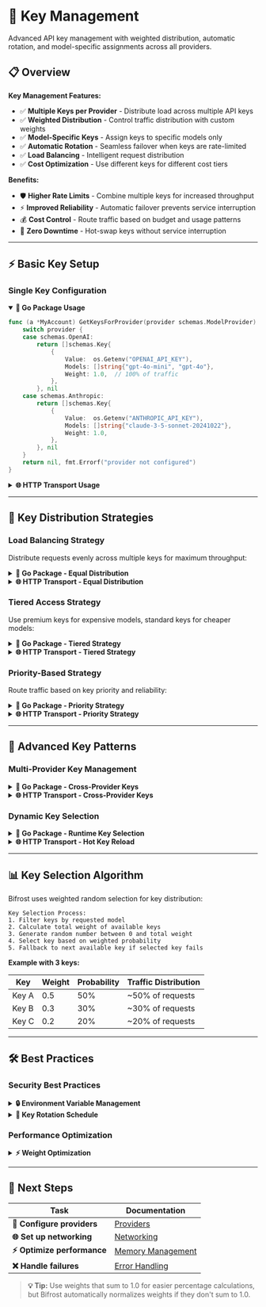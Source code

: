 # 🔑 Key Management

Advanced API key management with weighted distribution, automatic rotation, and model-specific assignments across all providers.

## 📋 Overview

**Key Management Features:**

- ✅ **Multiple Keys per Provider** - Distribute load across multiple API keys
- ✅ **Weighted Distribution** - Control traffic distribution with custom weights
- ✅ **Model-Specific Keys** - Assign keys to specific models only
- ✅ **Automatic Rotation** - Seamless failover when keys are rate-limited
- ✅ **Load Balancing** - Intelligent request distribution
- ✅ **Cost Optimization** - Use different keys for different cost tiers

**Benefits:**

- 🛡️ **Higher Rate Limits** - Combine multiple keys for increased throughput
- ⚡ **Improved Reliability** - Automatic failover prevents service interruption
- 💰 **Cost Control** - Route traffic based on budget and usage patterns
- 🔧 **Zero Downtime** - Hot-swap keys without service interruption

---

## ⚡ Basic Key Setup

### Single Key Configuration

<details open>
<summary><strong>🔧 Go Package Usage</strong></summary>

```go
func (a *MyAccount) GetKeysForProvider(provider schemas.ModelProvider) ([]schemas.Key, error) {
    switch provider {
    case schemas.OpenAI:
        return []schemas.Key{
            {
                Value:  os.Getenv("OPENAI_API_KEY"),
                Models: []string{"gpt-4o-mini", "gpt-4o"},
                Weight: 1.0,  // 100% of traffic
            },
        }, nil
    case schemas.Anthropic:
        return []schemas.Key{
            {
                Value:  os.Getenv("ANTHROPIC_API_KEY"),
                Models: []string{"claude-3-5-sonnet-20241022"},
                Weight: 1.0,
            },
        }, nil
    }
    return nil, fmt.Errorf("provider not configured")
}
```

</details>

<details>
<summary><strong>🌐 HTTP Transport Usage</strong></summary>

**Configuration (`config.json`):**

```json
{
  "providers": {
    "openai": {
      "keys": [
        {
          "value": "env.OPENAI_API_KEY",
          "models": ["gpt-4o-mini", "gpt-4o"],
          "weight": 1.0
        }
      ]
    },
    "anthropic": {
      "keys": [
        {
          "value": "env.ANTHROPIC_API_KEY",
          "models": ["claude-3-5-sonnet-20241022"],
          "weight": 1.0
        }
      ]
    }
  }
}
```

**Environment variables:**

```bash
export OPENAI_API_KEY="sk-..."
export ANTHROPIC_API_KEY="sk-ant-..."
```

</details>

---

## 🔄 Key Distribution Strategies

### Load Balancing Strategy

Distribute requests evenly across multiple keys for maximum throughput:

<details>
<summary><strong>🔧 Go Package - Equal Distribution</strong></summary>

```go
func (a *MyAccount) GetKeysForProvider(provider schemas.ModelProvider) ([]schemas.Key, error) {
    if provider == schemas.OpenAI {
        return []schemas.Key{
            {
                Value:  os.Getenv("OPENAI_KEY_1"),
                Models: []string{"gpt-4o-mini", "gpt-4o"},
                Weight: 0.25,  // 25% each for even distribution
            },
            {
                Value:  os.Getenv("OPENAI_KEY_2"),
                Models: []string{"gpt-4o-mini", "gpt-4o"},
                Weight: 0.25,
            },
            {
                Value:  os.Getenv("OPENAI_KEY_3"),
                Models: []string{"gpt-4o-mini", "gpt-4o"},
                Weight: 0.25,
            },
            {
                Value:  os.Getenv("OPENAI_KEY_4"),
                Models: []string{"gpt-4o-mini", "gpt-4o"},
                Weight: 0.25,
            },
        }, nil
    }
    return nil, fmt.Errorf("provider not configured")
}
```

</details>

<details>
<summary><strong>🌐 HTTP Transport - Equal Distribution</strong></summary>

```json
{
  "providers": {
    "openai": {
      "keys": [
        {
          "value": "env.OPENAI_KEY_1",
          "models": ["gpt-4o-mini", "gpt-4o"],
          "weight": 0.25
        },
        {
          "value": "env.OPENAI_KEY_2",
          "models": ["gpt-4o-mini", "gpt-4o"],
          "weight": 0.25
        },
        {
          "value": "env.OPENAI_KEY_3",
          "models": ["gpt-4o-mini", "gpt-4o"],
          "weight": 0.25
        },
        {
          "value": "env.OPENAI_KEY_4",
          "models": ["gpt-4o-mini", "gpt-4o"],
          "weight": 0.25
        }
      ]
    }
  }
}
```

**Environment setup:**

```bash
export OPENAI_KEY_1="sk-1..."
export OPENAI_KEY_2="sk-2..."
export OPENAI_KEY_3="sk-3..."
export OPENAI_KEY_4="sk-4..."
```

</details>

### Tiered Access Strategy

Use premium keys for expensive models, standard keys for cheaper models:

<details>
<summary><strong>🔧 Go Package - Tiered Strategy</strong></summary>

```go
func (a *MyAccount) GetKeysForProvider(provider schemas.ModelProvider) ([]schemas.Key, error) {
    if provider == schemas.OpenAI {
        return []schemas.Key{
            // Standard keys for cheap models
            {
                Value:  os.Getenv("OPENAI_STANDARD_KEY_1"),
                Models: []string{"gpt-4o-mini"},  // Cheap model only
                Weight: 0.4,
            },
            {
                Value:  os.Getenv("OPENAI_STANDARD_KEY_2"),
                Models: []string{"gpt-4o-mini"},
                Weight: 0.3,
            },
            // Premium keys for expensive models
            {
                Value:  os.Getenv("OPENAI_PREMIUM_KEY_1"),
                Models: []string{"gpt-4o", "gpt-4o-mini"},  // All models
                Weight: 0.2,
            },
            {
                Value:  os.Getenv("OPENAI_PREMIUM_KEY_2"),
                Models: []string{"gpt-4o", "gpt-4o-mini"},
                Weight: 0.1,
            },
        }, nil
    }
    return nil, fmt.Errorf("provider not configured")
}
```

**Result:** Cost optimization with dedicated premium keys for expensive models

</details>

<details>
<summary><strong>🌐 HTTP Transport - Tiered Strategy</strong></summary>

```json
{
  "providers": {
    "openai": {
      "keys": [
        {
          "value": "env.OPENAI_STANDARD_KEY_1",
          "models": ["gpt-4o-mini"],
          "weight": 0.4
        },
        {
          "value": "env.OPENAI_STANDARD_KEY_2",
          "models": ["gpt-4o-mini"],
          "weight": 0.3
        },
        {
          "value": "env.OPENAI_PREMIUM_KEY_1",
          "models": ["gpt-4o", "gpt-4o-mini"],
          "weight": 0.2
        },
        {
          "value": "env.OPENAI_PREMIUM_KEY_2",
          "models": ["gpt-4o", "gpt-4o-mini"],
          "weight": 0.1
        }
      ]
    }
  }
}
```

</details>

### Priority-Based Strategy

Route traffic based on key priority and reliability:

<details>
<summary><strong>🔧 Go Package - Priority Strategy</strong></summary>

```go
func (a *MyAccount) GetKeysForProvider(provider schemas.ModelProvider) ([]schemas.Key, error) {
    if provider == schemas.OpenAI {
        return []schemas.Key{
            // Primary key (highest priority)
            {
                Value:  os.Getenv("OPENAI_PRIMARY_KEY"),
                Models: []string{"gpt-4o-mini", "gpt-4o"},
                Weight: 0.6,  // 60% traffic to primary
            },
            // Secondary keys (backup)
            {
                Value:  os.Getenv("OPENAI_BACKUP_KEY_1"),
                Models: []string{"gpt-4o-mini", "gpt-4o"},
                Weight: 0.3,  // 30% to first backup
            },
            {
                Value:  os.Getenv("OPENAI_BACKUP_KEY_2"),
                Models: []string{"gpt-4o-mini", "gpt-4o"},
                Weight: 0.1,  // 10% to second backup
            },
        }, nil
    }
    return nil, fmt.Errorf("provider not configured")
}
```

</details>

<details>
<summary><strong>🌐 HTTP Transport - Priority Strategy</strong></summary>

```json
{
  "providers": {
    "openai": {
      "keys": [
        {
          "value": "env.OPENAI_PRIMARY_KEY",
          "models": ["gpt-4o-mini", "gpt-4o"],
          "weight": 0.6
        },
        {
          "value": "env.OPENAI_BACKUP_KEY_1",
          "models": ["gpt-4o-mini", "gpt-4o"],
          "weight": 0.3
        },
        {
          "value": "env.OPENAI_BACKUP_KEY_2",
          "models": ["gpt-4o-mini", "gpt-4o"],
          "weight": 0.1
        }
      ]
    }
  }
}
```

</details>

---

## 🎯 Advanced Key Patterns

### Multi-Provider Key Management

<details>
<summary><strong>🔧 Go Package - Cross-Provider Keys</strong></summary>

```go
func (a *MyAccount) GetKeysForProvider(provider schemas.ModelProvider) ([]schemas.Key, error) {
    switch provider {
    case schemas.OpenAI:
        return []schemas.Key{
            {
                Value:  os.Getenv("OPENAI_KEY_1"),
                Models: []string{"gpt-4o-mini", "gpt-4o"},
                Weight: 0.7,
            },
            {
                Value:  os.Getenv("OPENAI_KEY_2"),
                Models: []string{"gpt-4o"},
                Weight: 0.3,
            },
        }, nil
    case schemas.Anthropic:
        return []schemas.Key{
            {
                Value:  os.Getenv("ANTHROPIC_KEY_1"),
                Models: []string{"claude-3-5-sonnet-20241022"},
                Weight: 0.8,
            },
            {
                Value:  os.Getenv("ANTHROPIC_KEY_2"),
                Models: []string{"claude-3-5-sonnet-20241022"},
                Weight: 0.2,
            },
        }, nil
    case schemas.Bedrock:
        return []schemas.Key{
            {
                Value:  os.Getenv("AWS_ACCESS_KEY_ID"),
                Models: []string{"anthropic.claude-3-5-sonnet-20241022-v2:0"},
                Weight: 1.0,
            },
        }, nil
    }
    return nil, fmt.Errorf("provider %s not configured", provider)
}
```

</details>

<details>
<summary><strong>🌐 HTTP Transport - Cross-Provider Keys</strong></summary>

```json
{
  "providers": {
    "openai": {
      "keys": [
        {
          "value": "env.OPENAI_KEY_1",
          "models": ["gpt-4o-mini", "gpt-4o"],
          "weight": 0.7
        },
        {
          "value": "env.OPENAI_KEY_2",
          "models": ["gpt-4o"],
          "weight": 0.3
        }
      ]
    },
    "anthropic": {
      "keys": [
        {
          "value": "env.ANTHROPIC_KEY_1",
          "models": ["claude-3-5-sonnet-20241022"],
          "weight": 0.8
        },
        {
          "value": "env.ANTHROPIC_KEY_2",
          "models": ["claude-3-5-sonnet-20241022"],
          "weight": 0.2
        }
      ]
    },
    "bedrock": {
      "keys": [
        {
          "value": "env.AWS_ACCESS_KEY_ID",
          "models": ["anthropic.claude-3-5-sonnet-20241022-v2:0"],
          "weight": 1.0
        }
      ],
      "meta_config": {
        "region": "us-east-1",
        "secret_access_key": "env.AWS_SECRET_ACCESS_KEY"
      }
    }
  }
}
```

</details>

### Dynamic Key Selection

<details>
<summary><strong>🔧 Go Package - Runtime Key Selection</strong></summary>

```go
type DynamicAccount struct {
    keyRotationInterval time.Duration
    lastRotation        time.Time
    currentKeyIndex     int
    keys                map[schemas.ModelProvider][]schemas.Key
}

func (a *DynamicAccount) GetKeysForProvider(provider schemas.ModelProvider) ([]schemas.Key, error) {
    // Rotate keys every hour
    if time.Since(a.lastRotation) > a.keyRotationInterval {
        a.rotateKeys()
        a.lastRotation = time.Now()
    }

    if keys, exists := a.keys[provider]; exists {
        return keys, nil
    }
    return nil, fmt.Errorf("provider not configured")
}

func (a *DynamicAccount) rotateKeys() {
    // Implement key rotation logic
    // Could fetch new keys from secret management system
    log.Info("Rotating API keys...")
}
```

</details>

<details>
<summary><strong>🌐 HTTP Transport - Hot Key Reload</strong></summary>

This feature is under development.

</details>

---

## 📊 Key Selection Algorithm

Bifrost uses weighted random selection for key distribution:

```text
Key Selection Process:
1. Filter keys by requested model
2. Calculate total weight of available keys
3. Generate random number between 0 and total weight
4. Select key based on weighted probability
5. Fallback to next available key if selected key fails
```

**Example with 3 keys:**

| Key   | Weight | Probability | Traffic Distribution |
| ----- | ------ | ----------- | -------------------- |
| Key A | 0.5    | 50%         | ~50% of requests     |
| Key B | 0.3    | 30%         | ~30% of requests     |
| Key C | 0.2    | 20%         | ~20% of requests     |

---

## 🛠️ Best Practices

### Security Best Practices

<details>
<summary><strong>🔒 Environment Variable Management</strong></summary>

**Recommended approach:**

```bash
# Use descriptive naming
export OPENAI_PRIMARY_KEY="sk-..."
export OPENAI_FALLBACK_KEY="sk-..."
export ANTHROPIC_PRODUCTION_KEY="sk-ant-..."

# Avoid hardcoding in config files
# ❌ Bad
{
  "value": "sk-actual-key-here"
}

# ✅ Good
{
  "value": "env.OPENAI_API_KEY"
}
```

</details>

<details>
<summary><strong>🔄 Key Rotation Schedule</strong></summary>

**Recommended rotation schedule:**

```text
• Production keys: Every 30 days
• Development keys: Every 90 days
• Backup keys: Every 60 days
• Emergency keys: Keep fresh, rotate every 14 days
```

**Implementation:**

```go
// Track key age and force rotation
type KeyWithMetadata struct {
    schemas.Key
    CreatedAt time.Time
    LastUsed  time.Time
}

func (k *KeyWithMetadata) ShouldRotate() bool {
    return time.Since(k.CreatedAt) > 30*24*time.Hour // 30 days
}
```

</details>

### Performance Optimization

<details>
<summary><strong>⚡ Weight Optimization</strong></summary>

**High-throughput scenario:**

```json
{
  "providers": {
    "openai": {
      "keys": [
        {
          "value": "env.OPENAI_HIGH_LIMIT_KEY",
          "models": ["gpt-4o-mini"],
          "weight": 0.8
        },
        {
          "value": "env.OPENAI_STANDARD_KEY",
          "models": ["gpt-4o-mini"],
          "weight": 0.2
        }
      ]
    }
  }
}
```

**Cost-optimized scenario:**

```json
{
  "providers": {
    "openai": {
      "keys": [
        {
          "value": "env.OPENAI_CHEAP_KEY",
          "models": ["gpt-4o-mini"],
          "weight": 0.9
        },
        {
          "value": "env.OPENAI_PREMIUM_KEY",
          "models": ["gpt-4o"],
          "weight": 0.1
        }
      ]
    }
  }
}
```

</details>

---

## 🎯 Next Steps

| **Task**                    | **Documentation**                         |
| --------------------------- | ----------------------------------------- |
| **🔗 Configure providers**  | [Providers](providers.md)                 |
| **🌐 Set up networking**    | [Networking](networking.md)               |
| **⚡ Optimize performance** | [Memory Management](memory-management.md) |
| **❌ Handle failures**      | [Error Handling](errors.md)               |

> **💡 Tip:** Use weights that sum to 1.0 for easier percentage calculations, but Bifrost automatically normalizes weights if they don't sum to 1.0.
